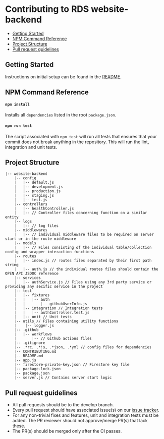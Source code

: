 
# Contributing to RDS website-backend

  - [Getting Started](#getting-started)
  - [NPM Command Reference](#npm-command-reference)
  - [Project Structure](#project-structure)
  - [Pull request guidelines](#pull-request-guidelines)

## Getting Started

Instructions on initial setup can be found in the [README](/README.md).

## NPM Command Reference

#### `npm install`

Installs all `dependencies` listed in the root `package.json`.

#### `npm run test`

The script associated with `npm test` will run all tests that ensures that your commit does not break anything in the
repository. This will run the lint, integration and unit tests.

## Project Structure

``` shell script
|-- website-backend
    |-- config
    |   |-- default.js
    |   |-- development.js
    |   |-- production.js
    |   |-- staging.js
    |   |-- test.js
    |-- controllers
    |   |-- healthController.js
    |   |-- // Controller files concerning function on a similar entity
    |-- logs
    |   |-- // log files
    |-- middlewares
    |   |-- // individual middleware files to be required on server start or in the route middleware
    |-- models
    |   |-- // Files consisting of the individual table/collection config and wrapper interaction functions
    |-- routes
    |   |-- index.js // routes files separated by their first path string
    |   |-- auth.js // the individual routes files should contain the OPEN API JSDOC reference
    |-- services
    |   |-- authService.js // Files using any 3rd party service or providing any secific service in the project
    |-- test
    |   |-- fixtures
    |   |   |-- auth
    |   |       |-- githubUserInfo.js
    |   |-- integration // Integration tests
    |   |   |-- authController.test.js
    |   |-- unit // Unit tests
    |-- utils // Files containing utility functions
    |    |-- logger.js
    |-- .github
    |   |-- workflows
    |       |-- // Github actions files
    |-- .gitignore
    |-- .*rc, .*js, .*json, .*yml // config files for dependencies 
    |-- CONTRIBUTING.md
    |-- README.md
    |-- app.js
    |-- firestore-private-key.json // Firestore key file
    |-- package-lock.json
    |-- package.json
    |-- server.js // Contains server start logic

```

## Pull request guidelines

  - All pull requests should be to the develop branch. 
  - Every pull request should have associated issue(s) on our [issue tracker](https://github.com/Real-Dev-Squad/website-backend/issues).
  - For any non-trivial fixes and features, unit and integration tests must be added. The PR reviewer should not approve/merge PR(s) that lack these.
  - The PR(s) should be merged only after the CI passes.


